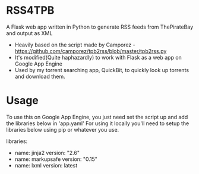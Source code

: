 RSS4TPB
=======

A Flask web app written in Python to generate RSS feeds from ThePirateBay and output as XML

- Heavily based on the script made by Camporez -
https://github.com/camporez/tpb2rss/blob/master/tpb2rss.py
- It's modified(Quite haphazardly) to work with Flask as a web app on Google App Engine
- Used by my torrent searching app, QuickBit, to quickly look up torrents and download them.


Usage
======
To use this on Google App Engine, you just need set the script up and add the libraries below in 'app.yaml'
For using it locally you'll need to setup the libraries below using pip or whatever you use. 

libraries:
- name: jinja2
  version: "2.6"
- name: markupsafe
  version: "0.15"
- name: lxml
  version: latest

